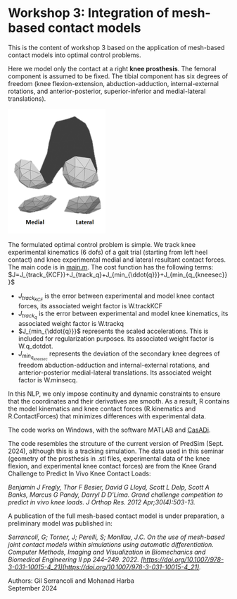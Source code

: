 # Workshop 3: Integration of mesh-based contact models

This is the content of workshop 3 based on the application of mesh-based contact models into optimal control problems. 

Here we model only the contact at a right **knee prosthesis**. The femoral component is assumed to be fixed. The tibial component has six degrees of freedom (knee flexion-extension, abduction-adduction, internal-external rotations, and anterior-posterior, superior-inferior and medial-lateral translations). 

![Image of the prosthesis](images/Image_prosthesis60.png)

The formulated optimal control problem is simple. We track knee experimental kinematics (6 dofs) of a gait trial (starting from left heel contact) and knee experimental medial and lateral resultant contact forces. The main code is in [main.m](main.m). The cost function has the following terms:
 $J=J_{track_{KCF}}+J_{track_q}+J_{min_{\ddot{q}}}+J_{min_{q_{kneesec}}}$
* $J_{track_{KCF}}$ is the error between experimental and model knee contact forces, its associated weight factor is W.trackKCF
* $J_{track_q}$ is the error between experimental and model knee kinematics, its associated weight factor is W.trackq
* $J_{min_{\ddot{q}}}$ represents the scaled accelerations. This is included for regularization purposes. Its associated weight factor is W.q_dotdot.
* $J_{min_{q_{kneesec}}}$ represents the deviation of the secondary knee degrees of freedom abduction-adduction and internal-external rotations, and anterior-posterior medial-lateral translations. Its associated weight factor is W.minsecq.

In this NLP, we only impose continuity and dynamic constraints to ensure that the coordinates and their derivatives are smooth.
As a result, R contains the model kinematics and knee contact forces (R.kinematics and R.ContactForces) that minimizes differences with experimental data.  

The code works on Windows, with the software MATLAB and [CasADi](https://web.casadi.org/get/).

The code resembles the strcuture of the current version of PredSim (Sept. 2024), although this is a tracking simulation. The data used in this seminar (geometry of the prosthesis in .stl files, experimental data of the knee flexion, and experimental knee contact forces) are from the Knee Grand Challenge to Predict In Vivo Knee Contact Loads:

*Benjamin J Fregly, Thor F Besier, David G Lloyd, Scott L Delp, Scott A Banks, Marcus G Pandy, Darryl D D'Lima. Grand challenge competition to predict in vivo knee loads. J Orthop Res. 2012 Apr;30(4):503-13.*

A publication of the full mesh-based contact model is under preparation, a preliminary model was published in:

*Serrancolí, G; Torner, J; Perelli, S; Monllau, J.C. On the use of mesh-based joint contact models within simulations using automatic differentiation. Computer Methods, Imaging and Visualization in Biomechanics and Biomedical Engineering II pp 244–249. 2022. [https://doi.org/10.1007/978-3-031-10015-4_21](https://doi.org/10.1007/978-3-031-10015-4_21).*



Authors: Gil Serrancolí and Mohanad Harba <br />
September 2024
